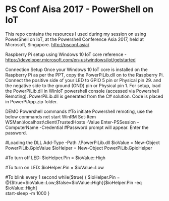 # PS Conf Aisa 2017 - PowerShell on IoT
This repo contains the resources I used during my session on using PowerShell on IoT, at the Powershell Conference Asia 2017, held at Microsoft, Singapore. http://psconf.asia/

Raspberry Pi setup using Windows 10 IoT core reference - https://developer.microsoft.com/en-us/windows/iot/getstarted

Connection Setup
Once your Windows 10 IoT core is installed on the Raspberry Pi as per the PPT, copy the PowerPiLib.dll on to the Raspberry Pi.
Connect the positive side of your LED to GPIO 5 pin or Physical pin 29.
and the negative side to the ground (GND) pin or Physical pin 1.
For setup, load the PowerPiLib.dll in WinIoT powershell console (accessed via Powershell Remoting).
PowerPiLib.dll is generated from the C# solution. Code is placed in PowerPiApp.zip folder.

DEMO Powershell commands
#To initiate Powershell remoting, use the below commands
net start WinRM
Set-Item WSMan:\localhost\client\TrustedHosts -Value <raspberry pi hostname or ip address>
Enter-PSSession –ComputerName <hostname> -Credential <username>
#Password prompt will appear. Enter the password.

#Loading the DLL
Add-Type -Path .\PowerPiLib.dll
$ioValue = New-Object PowerPiLib.GpioValue
$ioHelper = New-Object PowerPiLib.GpioHelper

#To turn off LED:
$ioHelper.Pin = $ioValue::High

#To turn on LED:
$ioHelper.Pin = $ioValue::Low 

#To blink every 1 second
while($true)
{
    $ioHelper.Pin = @{$true=$ioValue::Low;$false=$ioValue::High}[$ioHelper.Pin -eq $ioValue::High]  
    start-sleep -m 1000
}
